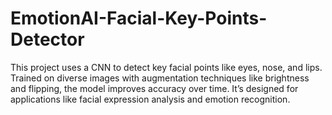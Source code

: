 # EmotionAI-Facial-Key-Points-Detector
This project uses a CNN to detect key facial points like eyes, nose, and lips. Trained on diverse images with augmentation techniques like brightness and flipping, the model improves accuracy over time. It’s designed for applications like facial expression analysis and emotion recognition.
